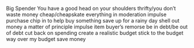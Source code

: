Big Spender
You have a good head on your shoulders
thrifty/you don’t waste money
cheap/cheapskate
everything in moderation
impulse purchase
chip in to help buy something
save up for a rainy day
shell out money
a matter of principle
impulse item
buyer’s remorse
be in debt/be out of debt
cut back on spending
create  a realistic budget
stick to the budget
way over my budget
save money